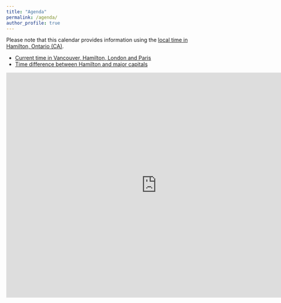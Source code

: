 ```yaml
---
title: "Agenda"
permalink: /agenda/
author_profile: true
---
```


Please note that this calendar provides information using the [local time in Hamilton, Ontario (CA)](https://www.timeanddate.com/worldclock/canada/hamilton).

  - [Current time in Vancouver, Hamilton, London and Paris](https://www.timeanddate.com/worldclock/personal.html?cities=256,1181,136,195)
  - [Time difference between Hamilton and major capitals](https://www.timeanddate.com/time/difference/canada/hamilton?sort=0&low=c)


<html>
<iframe src="https://calendar.google.com/calendar/embed?height=600&wkst=2&bgcolor=%23ffffff&ctz=America%2FToronto&showTitle=0&showDate=1&showPrint=0&showTabs=0&showTz=1&mode=WEEK&hl=en&src=c2ViYXN0aWVuLm1vc3NlckBnbWFpbC5jb20&src=azhxb2g5NHVrbGgxcWJiNDhrZTlwOWExNzBAZ3JvdXAuY2FsZW5kYXIuZ29vZ2xlLmNvbQ&src=OGQzdjg5M3VrMDJ0MjY5bXAyNzN0NmMya2tAZ3JvdXAuY2FsZW5kYXIuZ29vZ2xlLmNvbQ&src=ZnVhc3JlYzc5dmRmNjVib29uZm1vOWNuNWtAZ3JvdXAuY2FsZW5kYXIuZ29vZ2xlLmNvbQ&src=cnBra2piN2xqaHZ1M2VjcTEyN3VuZDN2YmdAZ3JvdXAuY2FsZW5kYXIuZ29vZ2xlLmNvbQ&src=aTNkdWhxdWxuZjQycWZqOG01OTI4NWhkbjRAZ3JvdXAuY2FsZW5kYXIuZ29vZ2xlLmNvbQ&color=%23afafb1&color=%23856508&color=%23616161&color=%237a003c&color=%23a7ac25&color=%2359a4b8" width="800" height="600" frameborder="0" scrolling="no"></iframe>
<html>
